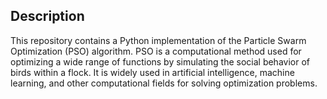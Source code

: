 
## Description
This repository contains a Python implementation of the Particle Swarm Optimization (PSO) algorithm.
PSO is a computational method used for optimizing a wide range of functions by simulating the social behavior of birds within a flock.
It is widely used in artificial intelligence, machine learning, and other computational fields for solving optimization problems.


